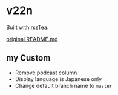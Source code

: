 # v22n

Built with [rssTea](https://github.com/avadhesh18/rssTea).

[original README.md](README-original.md)

## my Custom

- Remove podcast column
- Display language is Japanese only
- Change default branch name to `master`
